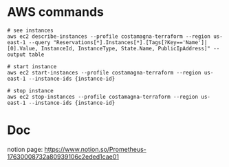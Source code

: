 # AWS commands

```
# see instances
aws ec2 describe-instances --profile costamagna-terraform --region us-east-1 --query "Reservations[*].Instances[*].[Tags[?Key=='Name']|[0].Value, InstanceId, InstanceType, State.Name, PublicIpAddress]" --output table 

# start instance 
aws ec2 start-instances --profile costamagna-terraform --region us-east-1 --instance-ids {instance-id}

# stop instance
aws ec2 stop-instances --profile costamagna-terraform --region us-east-1 --instance-ids {instance-id}

```

# Doc
notion page: https://www.notion.so/Prometheus-17630008732a80939106c2eded1cae01